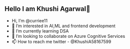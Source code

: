 ## Hello I am Khushi Agarwal👋



-  Hi, I’m @curriee11
- 👀 I’m interested in AI,ML and frontend development
- 🌱 I’m currently learning DSA
- 💞️ I’m looking to collaborate on Azure Cognitive Services
- 📫 How to reach me twitter - @KhushiA58167599

<!---
curriee11/curriee11 is a ✨ special ✨ repository because its `README.md` (this file) appears on your GitHub profile.
You can click the Preview link to take a look at your changes.
--->

